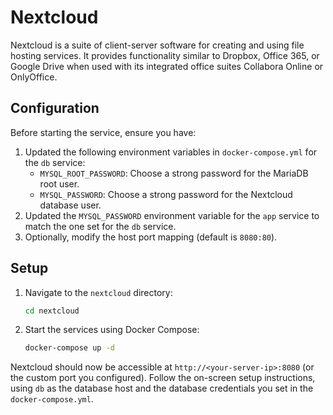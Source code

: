 # Nextcloud

Nextcloud is a suite of client-server software for creating and using file hosting services. It provides functionality similar to Dropbox, Office 365, or Google Drive when used with its integrated office suites Collabora Online or OnlyOffice.

## Configuration

Before starting the service, ensure you have:
1.  Updated the following environment variables in `docker-compose.yml` for the `db` service:
    *   `MYSQL_ROOT_PASSWORD`: Choose a strong password for the MariaDB root user.
    *   `MYSQL_PASSWORD`: Choose a strong password for the Nextcloud database user.
2.  Updated the `MYSQL_PASSWORD` environment variable for the `app` service to match the one set for the `db` service.
3.  Optionally, modify the host port mapping (default is `8080:80`).

## Setup

1.  Navigate to the `nextcloud` directory:
    ```bash
    cd nextcloud
    ```
2.  Start the services using Docker Compose:
    ```bash
    docker-compose up -d
    ```

Nextcloud should now be accessible at `http://<your-server-ip>:8080` (or the custom port you configured). Follow the on-screen setup instructions, using `db` as the database host and the database credentials you set in the `docker-compose.yml`. 

